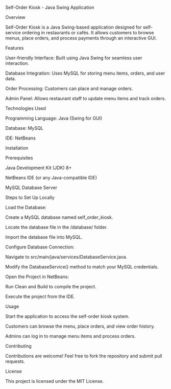 Self-Order Kiosk - Java Swing Application

Overview

Self-Order Kiosk is a Java Swing-based application designed for self-service ordering in restaurants or cafés. It allows customers to browse menus, place orders, and process payments through an interactive GUI.

Features

User-friendly Interface: Built using Java Swing for seamless user interaction.

Database Integration: Uses MySQL for storing menu items, orders, and user data.

Order Processing: Customers can place and manage orders.

Admin Panel: Allows restaurant staff to update menu items and track orders.

Technologies Used

Programming Language: Java (Swing for GUI)

Database: MySQL

IDE: NetBeans

Installation

Prerequisites

Java Development Kit (JDK) 8+

NetBeans IDE (or any Java-compatible IDE)

MySQL Database Server

Steps to Set Up Locally

Load the Database:

Create a MySQL database named self_order_kiosk.

Locate the database file in the /database/ folder.

Import the database file into MySQL.

Configure Database Connection:

Navigate to src/main/java/services/DatabaseService.java.

Modify the DatabaseService() method to match your MySQL credentials.

Open the Project in NetBeans:

Run Clean and Build to compile the project.

Execute the project from the IDE.

Usage

Start the application to access the self-order kiosk system.

Customers can browse the menu, place orders, and view order history.

Admins can log in to manage menu items and process orders.

Contributing

Contributions are welcome! Feel free to fork the repository and submit pull requests.

License

This project is licensed under the MIT License.
